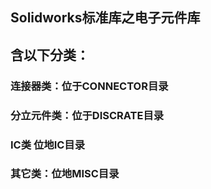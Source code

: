 ## Solidworks标准库之电子元件库
含以下分类：
-------------------------------------------------------------------------
### 连接器类：位于CONNECTOR目录
### 分立元件类：位于DISCRATE目录
### IC类 位地IC目录
### 其它类：位地MISC目录
